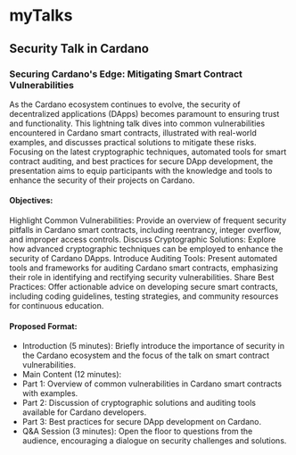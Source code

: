 # myTalks


## Security Talk in Cardano

### Securing Cardano's Edge: Mitigating Smart Contract Vulnerabilities

As the Cardano ecosystem continues to evolve, the security of decentralized applications (DApps) becomes paramount to ensuring trust and functionality. This lightning talk dives into common vulnerabilities encountered in Cardano smart contracts, illustrated with real-world examples, and discusses practical solutions to mitigate these risks. Focusing on the latest cryptographic techniques, automated tools for smart contract auditing, and best practices for secure DApp development, the presentation aims to equip participants with the knowledge and tools to enhance the security of their projects on Cardano.

#### Objectives:
Highlight Common Vulnerabilities: Provide an overview of frequent security pitfalls in Cardano smart contracts, including reentrancy, integer overflow, and improper access controls.
Discuss Cryptographic Solutions: Explore how advanced cryptographic techniques can be employed to enhance the security of Cardano DApps.
Introduce Auditing Tools: Present automated tools and frameworks for auditing Cardano smart contracts, emphasizing their role in identifying and rectifying security vulnerabilities.
Share Best Practices: Offer actionable advice on developing secure smart contracts, including coding guidelines, testing strategies, and community resources for continuous education.

#### Proposed Format:
- Introduction (5 minutes): Briefly introduce the importance of security in the Cardano ecosystem and the focus of the talk on smart contract vulnerabilities.
- Main Content (12 minutes):
- Part 1: Overview of common vulnerabilities in Cardano smart contracts with examples.
- Part 2: Discussion of cryptographic solutions and auditing tools available for Cardano developers.
- Part 3: Best practices for secure DApp development on Cardano.
- Q&A Session (3 minutes): Open the floor to questions from the audience, encouraging a dialogue on security challenges and solutions.
